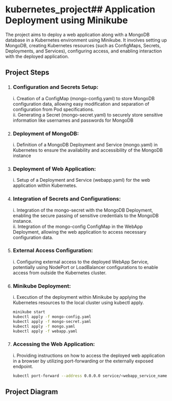 # kubernetes_project## Application Deployment using Minikube
The project aims to deploy a web application along with a MongoDB database in a Kubernetes environment using Minikube. It involves setting up MongoDB, creating Kubernetes resources (such as ConfigMaps, Secrets, Deployments, and Services), configuring access, and enabling interaction with the deployed application.
## Project Steps
1. ### Configuration and Secrets Setup: <br>
     i. Creation of a ConfigMap (mongo-config.yaml) to store MongoDB configuration data, allowing easy modification and separation of configuration from Pod specifications.<br>
     ii. Generating a Secret (mongo-secret.yaml) to securely store sensitive information like usernames and passwords for MongoDB
2. ### Deployment of MongoDB: <br>
     i. Definition of a MongoDB Deployment and Service (mongo.yaml) in Kubernetes to ensure the availability and accessibility of the MongoDB instance
3. ### Deployment of Web Application: <br>
     i. Setup of a Deployment and Service (webapp.yaml) for the web application within Kubernetes.
4. ### Integration of Secrets and Configurations: <br>
     i. Integration of the mongo-secret with the MongoDB Deployment, enabling the secure passing of sensitive credentials to the MongoDB instance.<br>
     ii. Integration of the mongo-config ConfigMap in the WebApp Deployment, allowing the web application to access necessary configuration data.
5. ### External Access Configuration: <br>
     i. Configuring external access to the deployed WebApp Service, potentially using NodePort or LoadBalancer configurations to enable access from outside the Kubernetes cluster.
6. ### Minikube Deployment: <br>
     i. Execution of the deployment within Minikube by applying the Kubernetes resources to the local cluster using kubectl apply.
   ```sh
   minikube start
   kubectl apply -f mongo-config.yaml
   kubectl apply -f mongo-secret.yaml
   kubectl apply -f mongo.yaml
   kubectl apply -f webapp.yaml
   ```
7. ### Accessing the Web Application: <br>
    i. Providing instructions on how to access the deployed web application in a browser by utilizing port-forwarding or the externally exposed endpoint.
    ```sh
    kubectl port-forward --address 0.0.0.0 service/<webapp_service_name> <browser_port>:<service_port> &
    ```

   
## Project Diagram 


